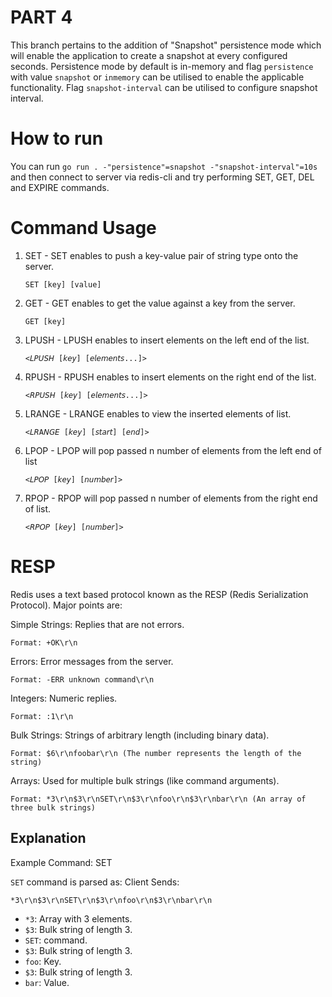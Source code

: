 # PART 4
This branch pertains to the addition of "Snapshot" persistence mode which will enable the application to create a snapshot at every configured seconds. Persistence mode by default is in-memory and flag `persistence` with value `snapshot` or `inmemory` can be utilised to enable the applicable functionality. Flag `snapshot-interval` can be utilised to configure snapshot interval.

# How to run
You can run ```go run . -"persistence"=snapshot -"snapshot-interval"=10s``` and then connect to server via redis-cli and try performing SET, GET, DEL and EXPIRE commands.

# Command Usage
1. SET - SET enables to push a key-value pair of string type onto the server.<br>

    ```SET [key] [value]```

2. GET - GET enables to get the value against a key from the server.<br>

    ```GET [key]```

3. LPUSH - LPUSH enables to insert elements on the left end of the list.<br>

    ```<𝘓𝘗𝘜𝘚𝘏 [𝘬𝘦𝘺] [𝘦𝘭𝘦𝘮𝘦𝘯𝘵𝘴...]>```

4. RPUSH - RPUSH enables to insert elements on the right end of the list.

    ```<𝘙𝘗𝘜𝘚𝘏 [𝘬𝘦𝘺] [𝘦𝘭𝘦𝘮𝘦𝘯𝘵𝘴...]>```

5. LRANGE - LRANGE enables to view the inserted elements of list.

    ```<𝘓𝘙A𝘕𝘎𝘌 [𝘬𝘦𝘺] [𝘴𝘵𝘢𝘳𝘵] [𝘦𝘯𝘥]>```

6. LPOP - LPOP will pop passed n number of elements from the left end of list

    ```<𝘓𝘗𝘖𝘗 [𝘬𝘦𝘺] [𝘯𝘶𝘮𝘣𝘦𝘳]>```

7. RPOP - RPOP will pop passed n number of elements from the right end of list.

    ```<𝘙𝘗𝘖𝘗 [𝘬𝘦𝘺] [𝘯𝘶𝘮𝘣𝘦𝘳]>```

# RESP

Redis uses a text based protocol known as the RESP (Redis Serialization Protocol). Major points are:

Simple Strings: Replies that are not errors.

    Format: +OK\r\n

Errors: Error messages from the server.

    Format: -ERR unknown command\r\n

Integers: Numeric replies.

    Format: :1\r\n

Bulk Strings: Strings of arbitrary length (including binary data).

    Format: $6\r\nfoobar\r\n (The number represents the length of the string)

Arrays: Used for multiple bulk strings (like command arguments).

    Format: *3\r\n$3\r\nSET\r\n$3\r\nfoo\r\n$3\r\nbar\r\n (An array of three bulk strings)

## Explanation

Example Command: SET

`SET` command is parsed as:
Client Sends:

```
*3\r\n$3\r\nSET\r\n$3\r\nfoo\r\n$3\r\nbar\r\n
```

- `*3`: Array with 3 elements.
- `$3`: Bulk string of length 3.
- `SET`: command.
- `$3`: Bulk string of length 3.
- `foo`: Key.
- `$3`: Bulk string of length 3.
- `bar`: Value.